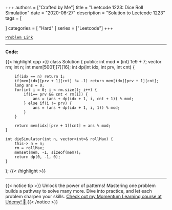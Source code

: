 
+++
authors = ["Crafted by Me"]
title = "Leetcode 1223: Dice Roll Simulation"
date = "2020-06-27"
description = "Solution to Leetcode 1223"
tags = [
    
]
categories = [
    "Hard"
]
series = ["Leetcode"]
+++



[`Problem Link`](https://leetcode.com/problems/dice-roll-simulation/description/)

---

**Code:**

{{< highlight cpp >}}
class Solution {
public:
    int mod = (int) 1e9 + 7;
    vector<int> rm;
    int n;
    int mem[5001][7][16];
    int dp(int idx, int prv, int cnt) {
        
        if(idx == n) return 1;
        if(mem[idx][prv + 1][cnt] != -1) return mem[idx][prv + 1][cnt];
        long ans = 0;
        for(int i = 0; i < rm.size(); i++) {
            if(i== prv && cnt < rm[i]) {
                ans = (ans + dp(idx + 1, i, cnt + 1)) % mod;
            } else if(i != prv) {
                ans = (ans + dp(idx + 1, i, 1)) % mod;                
            }
        }

        return mem[idx][prv + 1][cnt] = ans % mod;
    }
    
    int dieSimulator(int n, vector<int>& rollMax) {
        this-> n = n;
        rm = rollMax;
        memset(mem, -1, sizeof(mem));
        return dp(0, -1, 0);
    }
};
{{< /highlight >}}


---


{{< notice tip >}}
Unlock the power of patterns! Mastering one problem builds a pathway to solve many more. Dive into practice, and let each problem sharpen your skills. [Check out my Momentum Learning course at Udemy! 🚀 ](https://www.udemy.com/course/algorithms-and-data-structures-in-cpp/)
{{< /notice >}}

